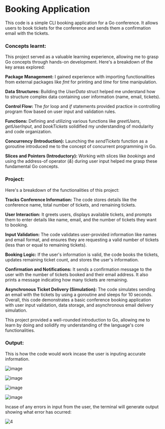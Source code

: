 <h1>Booking Application</h1>

This code is a simple CLI booking application for a Go conference. It allows users to book tickets for the conference and sends them a confirmation email with the tickets.


<h3>Concepts learnt:</h3>

This project served as a valuable learning experience, allowing me to grasp Go concepts through hands-on development. Here's a breakdown of the key areas explored:

**Package Management:** I gained experience with importing functionalities from external packages like _fmt_ for printing and _time_ for time manipulation.

**Data Structures:** Building the _UserData_ struct helped me understand how to structure complex data containing user information (name, email, tickets).

**Control Flow:** The _for_ loop and _if_ statements provided practice in controlling program flow based on user input and validation rules.

**Functions:** Defining and utilizing various functions like _greetUsers_, _getUserInput_, and _bookTickets_ solidified my understanding of modularity and code organization.

**Concurrency (Introduction):** Launching the _sendTickets_ function as a goroutine introduced me to the concept of concurrent programming in Go.

**Slices and Pointers (Introductory):** Working with slices like _bookings_ and using the address-of operator (_&_) during user input helped me grasp these fundamental Go concepts.


<h3>Project:</h3>

Here's a breakdown of the functionalities of this project:

**Tracks Conference Information:** The code stores details like the conference name, total number of tickets, and remaining tickets.

**User Interaction:** It greets users, displays available tickets, and prompts them to enter details like name, email, and the number of tickets they want to booking.

**Input Validation:** The code validates user-provided information like names and email format, and ensures they are requesting a valid number of tickets (less than or equal to remaining tickets).

**Booking Logic:** If the user's information is valid, the code books the tickets, updates remaining ticket count, and stores the user's information.

**Confirmation and Notifications:** It sends a confirmation message to the user with the number of tickets booked and their email address. It also prints a message indicating how many tickets are remaining.

**Asynchronous Ticket Delivery (Simulation):** The code simulates sending an email with the tickets by using a goroutine and sleeps for 10 seconds.
Overall, this code demonstrates a basic conference booking application with user input validation, data storage, and asynchronous email delivery simulation.


This project provided a well-rounded introduction to Go, allowing me to learn by doing and solidify my understanding of the language's core functionalities.

<h3>Output:</h3>

This is how the code would work incase the user is inputing accurate information.

![image](https://github.com/user-attachments/assets/b64fb820-06e3-4c1c-ab25-36bb6b859f49)

![image](https://github.com/user-attachments/assets/7e565fd5-eb36-4ade-90b3-6e2623e7ee4e)

![image](https://github.com/user-attachments/assets/f41dadd5-b02f-4801-bf76-67fd0259b323)

![image](https://github.com/user-attachments/assets/57310663-88be-417b-bdbc-1c5af4ac67a1)

Incase of any errors in input from the user, the terminal will generate output showing what error has ocurred:

![4](https://github.com/user-attachments/assets/04d3f2be-3672-4855-b31b-8d3afc769a40)

